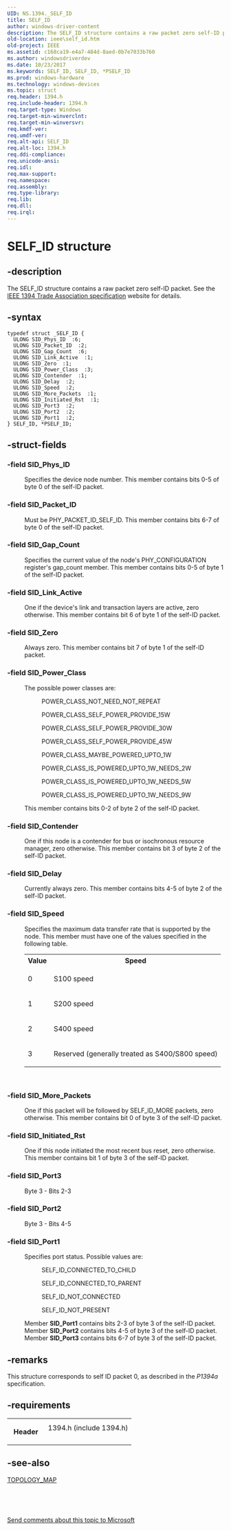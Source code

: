 ```yaml
---
UID: NS.1394._SELF_ID
title: SELF_ID
author: windows-driver-content
description: The SELF_ID structure contains a raw packet zero self-ID packet. See the IEEE 1394 Trade Association specification website for details.
old-location: ieee\self_id.htm
old-project: IEEE
ms.assetid: c168ca19-e4a7-484d-8aed-0b7e7033b760
ms.author: windowsdriverdev
ms.date: 10/23/2017
ms.keywords: SELF_ID, SELF_ID, *PSELF_ID
ms.prod: windows-hardware
ms.technology: windows-devices
ms.topic: struct
req.header: 1394.h
req.include-header: 1394.h
req.target-type: Windows
req.target-min-winverclnt: 
req.target-min-winversvr: 
req.kmdf-ver: 
req.umdf-ver: 
req.alt-api: SELF_ID
req.alt-loc: 1394.h
req.ddi-compliance: 
req.unicode-ansi: 
req.idl: 
req.max-support: 
req.namespace: 
req.assembly: 
req.type-library: 
req.lib: 
req.dll: 
req.irql: 
---
```


# SELF_ID structure



## -description
<p>The SELF_ID structure contains a raw packet zero self-ID packet. See the <a href="http://go.microsoft.com/fwlink/p/?linkid=8729">IEEE 1394 Trade Association specification</a> website for details.</p>


## -syntax

````
typedef struct _SELF_ID {
  ULONG SID_Phys_ID  :6;
  ULONG SID_Packet_ID  :2;
  ULONG SID_Gap_Count  :6;
  ULONG SID_Link_Active  :1;
  ULONG SID_Zero  :1;
  ULONG SID_Power_Class  :3;
  ULONG SID_Contender  :1;
  ULONG SID_Delay  :2;
  ULONG SID_Speed  :2;
  ULONG SID_More_Packets  :1;
  ULONG SID_Initiated_Rst  :1;
  ULONG SID_Port3  :2;
  ULONG SID_Port2  :2;
  ULONG SID_Port1  :2;
} SELF_ID, *PSELF_ID;
````


## -struct-fields
<dl>

### -field <b>SID_Phys_ID</b>

<dd>
<p>Specifies the device node number. This member contains bits 0-5 of byte 0 of the self-ID packet. </p>
</dd>

### -field <b>SID_Packet_ID</b>

<dd>
<p>Must be PHY_PACKET_ID_SELF_ID. This member contains bits 6-7 of byte 0 of the self-ID packet. </p>
</dd>

### -field <b>SID_Gap_Count</b>

<dd>
<p>Specifies the current value of the node's PHY_CONFIGURATION register's gap_count member. This member contains bits 0-5 of byte 1 of the self-ID packet. </p>
</dd>

### -field <b>SID_Link_Active</b>

<dd>
<p>One if the device's link and transaction layers are active, zero otherwise. This member contains bit 6 of byte 1 of the self-ID packet. </p>
</dd>

### -field <b>SID_Zero</b>

<dd>
<p>Always zero. This member contains bit 7 of byte 1 of the self-ID packet. </p>
</dd>

### -field <b>SID_Power_Class</b>

<dd>
<p>The possible power classes are:</p>
<dl>
<dd>
<p>POWER_CLASS_NOT_NEED_NOT_REPEAT</p>
</dd>
<dd>
<p>POWER_CLASS_SELF_POWER_PROVIDE_15W</p>
</dd>
<dd>
<p>POWER_CLASS_SELF_POWER_PROVIDE_30W</p>
</dd>
<dd>
<p>POWER_CLASS_SELF_POWER_PROVIDE_45W</p>
</dd>
<dd>
<p>POWER_CLASS_MAYBE_POWERED_UPTO_1W</p>
</dd>
<dd>
<p>POWER_CLASS_IS_POWERED_UPTO_1W_NEEDS_2W</p>
</dd>
<dd>
<p>POWER_CLASS_IS_POWERED_UPTO_1W_NEEDS_5W</p>
</dd>
<dd>
<p>POWER_CLASS_IS_POWERED_UPTO_1W_NEEDS_9W</p>
</dd>
</dl>
<p>This member contains bits 0-2 of byte 2 of the self-ID packet. </p>
</dd>

### -field <b>SID_Contender</b>

<dd>
<p>One if this node is a contender for bus or isochronous resource manager, zero otherwise. This member contains bit 3 of byte 2 of the self-ID packet. </p>
</dd>

### -field <b>SID_Delay</b>

<dd>
<p>Currently always zero. This member contains bits 4-5 of byte 2 of the self-ID packet. </p>
</dd>

### -field <b>SID_Speed</b>

<dd>
<p>Specifies the maximum data transfer rate that is supported by the node. This member must have one of the values specified in the following table.</p>
<table>
<tr>
<th>Value</th>
<th>Speed</th>
</tr>
<tr>
<td>
<p>0</p>
</td>
<td>
<p>S100 speed</p>
</td>
</tr>
<tr>
<td>
<p>1</p>
</td>
<td>
<p>S200 speed</p>
</td>
</tr>
<tr>
<td>
<p>2</p>
</td>
<td>
<p>S400 speed</p>
</td>
</tr>
<tr>
<td>
<p>3</p>
</td>
<td>
<p>Reserved (generally treated as S400/S800 speed)</p>
</td>
</tr>
</table>
<p> </p>
</dd>

### -field <b>SID_More_Packets</b>

<dd>
<p>One if this packet will be followed by SELF_ID_MORE packets, zero otherwise. This member contains bit 0 of byte 3 of the self-ID packet. </p>
</dd>

### -field <b>SID_Initiated_Rst</b>

<dd>
<p>One if this node initiated the most recent bus reset, zero otherwise. This member contains bit 1 of byte 3 of the self-ID packet. </p>
</dd>

### -field <b>SID_Port3</b>

<dd>
<p>Byte 3 - Bits 2-3</p>
</dd>

### -field <b>SID_Port2</b>

<dd>
<p>Byte 3 - Bits 4-5</p>
</dd>

### -field <b>SID_Port1</b>

<dd>
<p>Specifies port status. Possible values are:</p>
<dl>
<dd>
<p>SELF_ID_CONNECTED_TO_CHILD</p>
</dd>
<dd>
<p>SELF_ID_CONNECTED_TO_PARENT</p>
</dd>
<dd>
<p>SELF_ID_NOT_CONNECTED</p>
</dd>
<dd>
<p>SELF_ID_NOT_PRESENT</p>
</dd>
</dl>
<p>Member <b>SID_Port1</b> contains bits 2-3 of byte 3 of the self-ID packet. Member <b>SID_Port2</b> contains bits 4-5 of byte 3 of the self-ID packet. Member <b>SID_Port3</b> contains bits 6-7 of byte 3 of the self-ID packet. </p>
</dd>
</dl>

## -remarks
<p>This structure corresponds to self ID packet 0, as described in the <i>P1394a</i> specification.</p>

## -requirements
<table>
<tr>
<th width="30%">
<p>Header</p>
</th>
<td width="70%">
<dl>
<dt>1394.h (include 1394.h)</dt>
</dl>
</td>
</tr>
</table>

## -see-also
<dl>
<dt>
<a href="https://msdn.microsoft.com/library/windows/hardware/ff538877">TOPOLOGY_MAP</a>
</dt>
</dl>
<p> </p>
<p> </p>
<p><a href="mailto:wsddocfb@microsoft.com?subject=Documentation%20feedback [IEEE\buses]:%20SELF_ID structure%20 RELEASE:%20(10/23/2017)&amp;body=%0A%0APRIVACY STATEMENT%0A%0AWe use your feedback to improve the documentation. We don't use your email address for any other purpose, and we'll remove your email address from our system after the issue that you're reporting is fixed. While we're working to fix this issue, we might send you an email message to ask for more info. Later, we might also send you an email message to let you know that we've addressed your feedback.%0A%0AFor more info about Microsoft's privacy policy, see http://privacy.microsoft.com/en-us/default.aspx." title="Send comments about this topic to Microsoft">Send comments about this topic to Microsoft</a></p>
